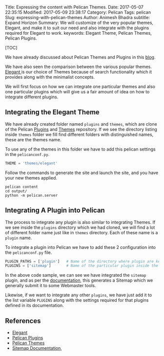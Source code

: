 Title: Expressing the content with Pelican Themes.
Date: 2017-05-07 22:35:15
Modified: 2017-05-09 23:38:17
Category: Pelican
Tags: pelican
Slug: expressing-with-pelican-themes
Author: Animesh Bhadra
subtitle: Expand Horizon
Summary: We will customize of the very popular themes, Elegant, and make it to suit our need and also integrate with the plugins required for Elegant to work.
keywords: Elegant Theme, Pelican Themes, Pelican Plugins.

[TOC]

We have already discussed about Pelican Themes and Plugins in this [blog]({filename}customizing-pelican-blog-with-plugin-and-themes.md "Customizing Pelican Blog with plugin and themes"). 

We have also seen the comparison between the various popular themes. [Elegant ](http://oncrashreboot.com/elegant-best-pelican-theme-features "Comparison between different themes.") is our choice of Themes because of search functionality which it provides along with the minimalist concepts.

We will first focus on how we can integrate one particular themes and also one particular plugins which will give us a fair amount of idea on how to integrate different plugins.

## Integrating the Elegant Theme ##

We have already created folder named `plugins` and `themes`, which are clone of the Pelican [Plugins](https://github.com/getpelican/pelican-plugins "Pelican Plugins ") and [Themes](https://github.com/getpelican/pelican-themes "Pelican Themes ") repository. If we see the directory listing inside `themes` folder we fill find different folders with distinguished names, these are the themes name. 

To use any of the themes in this folder we have to add this pelican settings in the `pelicanconf.py`.

````python
THEME = 'themes/elegant'
````

Follow the commands to generate the site and launch the site, and you have your new themes applied.

````shell
pelican content
cd output/
python -m pelican.server
````

## Integrating A Plugin into Pelican ##

The process to integrate any plugin is also similar to integrating Themes. If we see inside the `plugins` directory which we had cloned, we will find a lot of different folder name just like in `themes` directory. Each of these name is a `plugin` name.

To integrate a plugin into Pelican we have to add these 2 configuration into the `pelicanconf.py` file.

````python
PLUGIN_PATHS = ['plugin']   # Name of the directory where plugin are kept.
PLUGINS = ['sitemap']       # Name of the particular plugin inside the directory.
````

In the above code sample, we can see we have integrated the `sitemap` plugin, and as per the [documentation](https://github.com/getpelican/pelican-plugins/tree/master/sitemap "Sitemap Plugin "), this generates a Sitemap which we generally submit it to some Webmaster tools. 

Likewise, if we want to integrate any other `plugins`, we have just add it to the list variable `PLUGINS` along with the settings required for that plugins defined in its documentation.



## References ##

* [Elegant ](http://oncrashreboot.com/elegant-best-pelican-theme-features "Elegant Themes")
* [Pelican Plugins](https://github.com/getpelican/pelican-plugins "Pelican Plugins ")
* [Pelican Themes](https://github.com/getpelican/pelican-themes "Pelican Themes ")
* [Sitemap Documentation](https://github.com/getpelican/pelican-plugins/tree/master/sitemap "Sitemap Documentation "),

